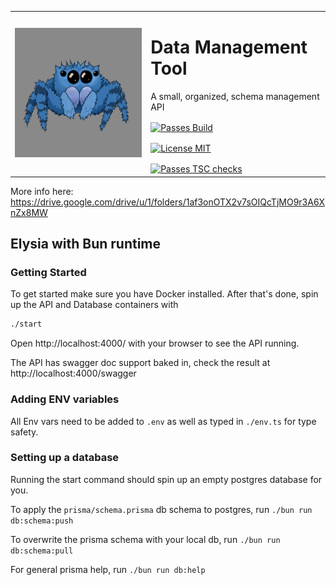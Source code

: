 <div>
<table border="0" style="background-color: none; width: 100%">
 <tr>
 </tr>
 <tr>
    <td>
      <img alt="Data Management Tool's mascot" src="images/Logo.png" width="300px">
    </td>
    <td>
      <div>
        <h1>Data Management Tool</h1>
        <p>A small, organized, schema management API</p>
      </div>
      <div style="margin-top: 1rem">
        <a href="https://github.com/lundjrl/great-asset/actions/workflows/build.yml">
          <img alt="Passes Build" src="https://github.com/lundjrl/great-asset/actions/workflows/build.yml/badge.svg" />
        </a>
      </div>
      <div style="margin-top: 1rem">
        <a href="https://opensource.org/licenses/MIT">
          <img alt="License MIT" src="https://img.shields.io/badge/License-MIT-yellow.svg?color=blue" />
        </a>
      </div>
      <div style="margin-top: 1rem">
        <a href="https://github.com/lundjrl/great-asset/actions/workflows/tsc.yml">
            <img alt="Passes TSC checks" src="https://github.com/lundjrl/great-asset/actions/workflows/tsc.yml/badge.svg" />
        </a>
      </div>
    </td>
 </tr>
</table>
</div>

More info here: https://drive.google.com/drive/u/1/folders/1af3onOTX2v7sOIQcTjMO9r3A6XnZx8MW

## Elysia with Bun runtime

### Getting Started

To get started make sure you have Docker installed.
After that's done, spin up the API and Database containers with

```bash
./start
```

Open http://localhost:4000/ with your browser to see the API running.

The API has swagger doc support baked in, check the result at http://localhost:4000/swagger

### Adding ENV variables

All Env vars need to be added to `.env` as well as typed in `./env.ts` for type safety.

### Setting up a database

Running the start command should spin up an empty postgres database for you.

To apply the `prisma/schema.prisma` db schema to postgres, run `./bun run db:schema:push`

To overwrite the prisma schema with your local db, run `./bun run db:schema:pull`

For general prisma help, run `./bun run db:help`
